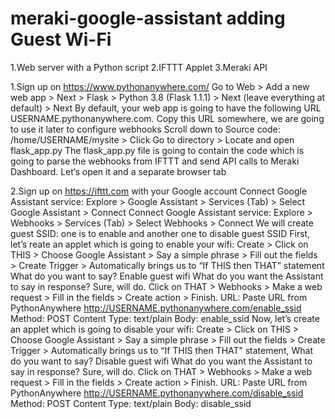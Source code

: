 # meraki-google-assistant adding Guest Wi-Fi
1.Web server with a Python script
2.IFTTT Applet
3.Meraki API


1.Sign up on https://www.pythonanywhere.com/
Go to Web > Add a new web app > Next > Flask > Python 3.8 (Flask 1.1.1) > Next (leave everything at default) > Next
By default, your web app is going to have the following URL USERNAME.pythonanywhere.com. Copy this URL somewhere, we are going to use it later to configure webhooks
Scroll down to Source code: /home/USERNAME/mysite > Click Go to directory > Locate and open flask_app.py
The flask_app.py file is going to contain the code which is going to parse the webhooks from IFTTT and send API calls to Meraki Dashboard. Let’s open it and a separate browser tab

2.Sign up on https://ifttt.com with your Google account
Connect Google Assistant service: Explore > Google Assistant > Services (Tab) > Select Google Assistant > Connect
Connect Google Assistant service: Explore > Webhooks > Services (Tab) > Select Webhooks > Connect
We will create guest SSID: one is to enable and another one to disable guest SSID
First, let’s reate an applet which is going to enable your wifi: Create > Click on THIS > Choose Google Assistant > Say a simple phrase > Fill out the fields > Create Trigger > Automatically brings us to “If THIS then THAT” statement
What do you want to say? Enable guest wifi
What do you want the Assistant to say in response? Sure, will do.
Click on THAT > Webhooks > Make a web request > Fill in the fields > Create action > Finish.
URL: Paste URL from PythonAnywhere http://USERNAME.pythonanywhere.com/enable_ssid
Method: POST
Content Type: text/plain
Body: enable_ssid
Now, let’s create an applet which is going to disable your wifi: Create > Click on THIS > Choose Google Assistant > Say a simple phrase > Fill out the fields > Create Trigger > Automatically brings us to “If THIS then THAT” statement,
What do you want to say? Disable guest wifi
What do you want the Assistant to say in response? Sure, will do.
Click on THAT > Webhooks > Make a web request > Fill in the fields > Create action > Finish.
URL: Paste URL from PythonAnywhere http://USERNAME.pythonanywhere.com/disable_ssid
Method: POST
Content Type: text/plain
Body: disable_ssid



